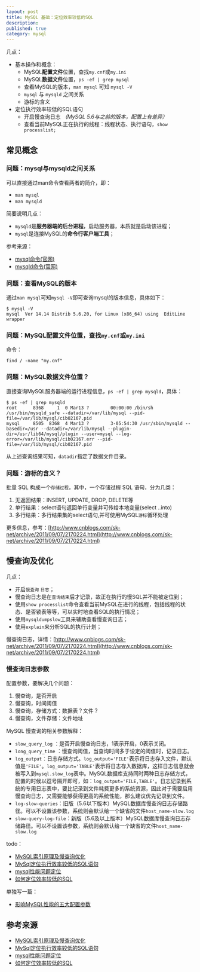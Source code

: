 ```yaml
---
layout: post
title: MySQL 基础：定位效率较低的SQL
description: 
published: true
category: mysql
---
```


几点：

* 基本操作和概念：
	* MySQL**配置文件**位置，查找`my.cnf`或`my.ini`
	* MySQL**数据文件**位置，`ps -ef | grep mysql`
	* 查看MySQL的版本，`man mysql` 可知 `mysql -V`
	* `mysql` 与 `mysqld` 之间关系
	* 游标的含义
* 定位执行效率较低的SQL语句
	* 开启慢查询日志 *（MySQL 5.6与之前的版本，配置上有差异）*
	* 查看当前MySQL正在执行的线程：线程状态、执行语句，`show processlist;`



## 常见概念


### 问题：mysql与mysqld之间关系

可以直接通过man命令查看两者的简介，即：

* `man mysql`
* `man mysqld`

简要说明几点：

* `mysqld`是**服务器端的后台进程**，启动服务器，本质就是启动该进程；
* `mysql`是连接MySQL的**命令行客户端工具**；


参考来源：

* [mysql命令(官网)]
* [mysqld命令(官网)]


### 问题：查看MySQL的版本

通过`man mysql`可知`mysql -V`即可查询mysql的版本信息，具体如下：

	$ mysql -V
	mysql  Ver 14.14 Distrib 5.6.20, for Linux (x86_64) using  EditLine wrapper


### 问题：MySQL配置文件位置，查找`my.cnf`或`my.ini`

命令：

```
find / -name "my.cnf"
```

### 问题：MySQL数据文件位置？

直接查询MySQL服务器端的运行进程信息，`ps -ef | grep mysqld`，具体：

```
$ ps -ef | grep mysqld
root      8368     1  0 Mar13 ?        00:00:00 /bin/sh /usr/bin/mysqld_safe --datadir=/var/lib/mysql --pid-file=/var/lib/mysql/cib02167.pid
mysql     8505  8368  4 Mar13 ?        3-05:54:30 /usr/sbin/mysqld --basedir=/usr --datadir=/var/lib/mysql --plugin-dir=/usr/lib64/mysql/plugin --user=mysql --log-error=/var/lib/mysql/cib02167.err --pid-file=/var/lib/mysql/cib02167.pid
```

从上述查询结果可知，`datadir`指定了数据文件目录。


### 问题：游标的含义？


批量 SQL 构成一个`存储过程`，其中，一个存储过程 SQL 语句，分为几类：

1. 无返回结果：INSERT, UPDATE, DROP, DELETE等
2. 单行结果：select语句返回单行变量并可传给本地变量(select ..into)
3. 多行结果：多行结果集的select语句,并可使用MySQL`游标`循环处理

更多信息，参考：[http://www.cnblogs.com/sk-net/archive/2011/09/07/2170224.html](http://www.cnblogs.com/sk-net/archive/2011/09/07/2170224.html)


## 慢查询及优化


几点：

* 开启`慢查询` `日志`；
* 慢查询日志是在`查询结束`后才记录，故正在执行的慢SQL并不能被定位到；
* 使用`show processlist`命令查看当前MySQL在进行的线程，包括线程的状态、是否锁表等等，可以实时地查看SQL的执行情况；
* 使用`mysqldumpslow`工具来辅助查看慢查询日志；
* 使用`explain`来分析SQL的执行计划；

慢查询日志，详情：[http://www.cnblogs.com/sk-net/archive/2011/09/07/2170224.html](http://www.cnblogs.com/sk-net/archive/2011/09/07/2170224.html)


### 慢查询日志参数

配置参数，要解决几个问题：

1. 慢查询，是否开启
2. 慢查询，时间阈值
3. 慢查询，存储方式：数据表？文件？
4. 慢查询，文件存储：文件地址


MySQL 慢查询的相关参数解释：

* `slow_query_log` ：是否开启慢查询日志，1表示开启，0表示关闭。
* `long_query_time` ：慢查询阈值，当查询时间多于设定的阈值时，记录日志。
* `log_output`：日志存储方式。`log_output='FILE'`表示将日志存入文件，默认值是`'FILE'`。`log_output='TABLE'`表示将日志存入数据库，这样日志信息就会被写入到`mysql.slow_log`表中。MySQL数据库支持同时两种日志存储方式，配置的时候以逗号隔开即可，如：`log_output='FILE,TABLE'`。日志记录到系统的专用日志表中，要比记录到文件耗费更多的系统资源，因此对于需要启用慢查询日志，又需要能够获得更高的系统性能，那么建议优先记录到文件。
* `log-slow-queries`：旧版（5.6以下版本）MySQL数据库慢查询日志存储路径。可以不设置该参数，系统则会默认给一个缺省的文件`host_name-slow.log`
* `slow-query-log-file`：新版（5.6及以上版本）MySQL数据库慢查询日志存储路径。可以不设置该参数，系统则会默认给一个缺省的文件`host_name-slow.log`



todo：

* [MySQL索引原理及慢查询优化][MySQL索引原理及慢查询优化]
* [MySql定位执行效率较低的SQL语句][MySql定位执行效率较低的SQL语句]
* [mysql性能问题定位][mysql性能问题定位]
* [如何定位效率较低的SQL][如何定位效率较低的SQL]

单独写一篇：

* [影响MySQL性能的五大配置参数][影响MySQL性能的五大配置参数]




## 参考来源

* [MySQL索引原理及慢查询优化][MySQL索引原理及慢查询优化]
* [MySql定位执行效率较低的SQL语句][MySql定位执行效率较低的SQL语句]
* [mysql性能问题定位][mysql性能问题定位]
* [如何定位效率较低的SQL][如何定位效率较低的SQL]













[NingG]:    http://ningg.github.com  "NingG"



[mysql命令(官网)]:			https://dev.mysql.com/doc/refman/5.6/en/mysql.html
[mysqld命令(官网)]:			https://dev.mysql.com/doc/refman/5.6/en/mysqld.html



[MySQL索引原理及慢查询优化]:			http://blog.chedushi.com/archives/10000
[MySql定位执行效率较低的SQL语句]:		http://blog.itpub.net/195110/viewspace-1082666/



[mysql性能问题定位]:		http://www.2cto.com/database/201309/246919.html
[如何定位效率较低的SQL]:	http://linux.chinaunix.net/techdoc/database/2009/07/20/1125187.shtml


[影响MySQL性能的五大配置参数]:		http://blog.csdn.net/xifeijian/article/details/19775017
